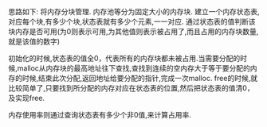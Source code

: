 思路如下:
将内存分块管理.
内存池等分为固定大小的内存块.
建立一个内存状态表,对应每个块,有多少个块,状态表就有多少个元素,一一对应.
通过状态表的值判断该块内存是否可用(为0则表示可用,为其他值则表示被占用了,而且占用的内存块数量,就是该值的数字)

初始化的时候,状态表的值全0，代表所有的内存块都未被占用.当需要分配的时候,malloc从内存块的最高地址往下查找,查找到连续的空内存大于等于要分配的内存的时候,结束此次分配,返回地址给要分配的指针,完成一次malloc. free的时候,就比较简单了,只要找到所分配的内存对应在状态表的位置,然后把状态表的值清0，及实现free.

内存使用率则通过查询状态表有多少个非0值,来计算占用率.